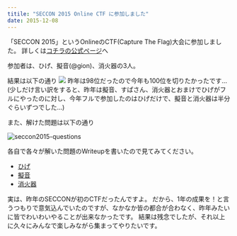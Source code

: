 ```yaml
---
titile: "SECCON 2015 Online CTF に参加しました"
date: 2015-12-08
---
```


「SECCON 2015」というOnlineのCTF(Capture The Flag)大会に参加しました。
詳しくは[コチラの公式ページ](http://2015.seccon.jp/seccon2015-online-ctf.html)へ

参加者は、ひげ、擬音(@gion)、消火器の3人。

結果は以下の通り
[![](//www.iggg.org/wp-content/uploads/2015/12/seccon2015result-300x32.png)](//www.iggg.org/wp-content/uploads/2015/12/seccon2015result.png)
昨年は98位だったので今年も100位を切りたかったです...
(少しだけ言い訳をすると、昨年は擬音、すぱさん、消火器とおまけでひげがフルにやったのに対し、今年フルで参加したのはひげだけで、擬音と消火器は半分ぐらいずつでした...)

また、解けた問題は以下の通り

![seccon2015-questions](//www.iggg.org/wp-content/uploads/2015/12/seccon2015-questions-419x1024.png)

各自で各々が解いた問題のWriteupを書いたので見てみてください。

* [ひげ](https://gist.github.com/matsubara0507/73cbb414b470c2df476b)
* [擬音](https://gist.github.com/gion-xy/dd468f240d959f03f18e)
* [消火器](//www.iggg.org/wiki/?%E6%83%85%E5%A0%B1%E5%8A%9B%E3%81%8C%E4%BD%8E%E3%81%84%E4%BA%BA%E3%81%AE%E3%81%9F%E3%82%81%E3%81%AECTF)

実は、昨年のSECCONが初のCTFだったんですよ。
だから、1年の成果を！と言うつもりで意気込んでいたのですが、なかなか皆の都合が合わなく、昨年みたいに皆でわいわいやることが出来なかったです。
結果は残念でしたが、それ以上に久々にみんなで楽しみながら集まってやりたいです。